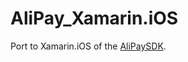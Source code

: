 # AliPay_Xamarin.iOS

Port to Xamarin.iOS of the [AliPaySDK](https://docs.open.alipay.com/204/105295/).
